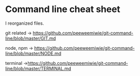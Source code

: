 # Command line cheat sheet

I reorganized files.

git related -> https://github.com/peeweemiwie/git-command-line/blob/master/GIT.md

node, npm   -> https://github.com/peeweemiwie/git-command-line/blob/master/NODE.md

terminal ->https://github.com/peeweemiwie/git-command-line/blob/master/TERMINAL.md

